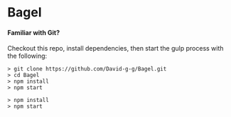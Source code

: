 # Bagel



#### Familiar with Git?
Checkout this repo, install dependencies, then start the gulp process with the following:

```
> git clone https://github.com/David-g-g/Bagel.git
> cd Bagel
> npm install
> npm start
```


```
> npm install
> npm start
```
